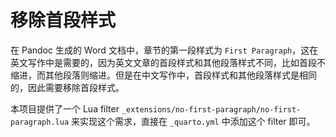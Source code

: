 # 移除首段样式

在 Pandoc 生成的 Word 文档中，章节的第一段样式为 `First Paragraph`，这在英文写作中是需要的，因为英文文章的首段样式和其他段落样式不同，比如首段不缩进，而其他段落则缩进。但是在中文写作中，首段样式和其他段落样式是相同的，因此需要移除首段样式。

本项目提供了一个 Lua filter `_extensions/no-first-paragraph/no-first-paragraph.lua` 来实现这个需求，直接在 `_quarto.yml` 中添加这个 filter 即可。
